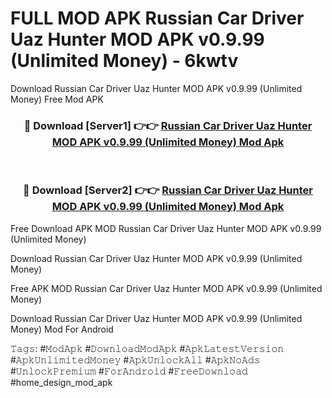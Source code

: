 # FULL MOD APK Russian Car Driver Uaz Hunter MOD APK v0.9.99 (Unlimited Money) - 6kwtv
Download Russian Car Driver Uaz Hunter MOD APK v0.9.99 (Unlimited Money) Free Mod APK

<div align="center">
<h3>🔴 Download [Server1] 👉👉 <a href="https://apk-comot.site?title=Russian_Car_Driver_Uaz_Hunter_MOD_APK_v0.9.99_(Unlimited_Money)">Russian Car Driver Uaz Hunter MOD APK v0.9.99 (Unlimited Money) Mod Apk</a></h3><br>

<h3>🔴 Download [Server2] 👉👉 <a href="https://apk-comot.site?title=Russian_Car_Driver_Uaz_Hunter_MOD_APK_v0.9.99_(Unlimited_Money)">Russian Car Driver Uaz Hunter MOD APK v0.9.99 (Unlimited Money) Mod Apk</a></h3>
</div>


Free Download APK MOD Russian Car Driver Uaz Hunter MOD APK v0.9.99 (Unlimited Money)

Download Russian Car Driver Uaz Hunter MOD APK v0.9.99 (Unlimited Money) 

Free APK MOD Russian Car Driver Uaz Hunter MOD APK v0.9.99 (Unlimited Money) 

Download Russian Car Driver Uaz Hunter MOD APK v0.9.99 (Unlimited Money) Mod For Android

𝚃𝚊𝚐𝚜: #𝙼𝚘𝚍𝙰𝚙𝚔 #𝙳𝚘𝚠𝚗𝚕𝚘𝚊𝚍𝙼𝚘𝚍𝙰𝚙𝚔 #𝙰𝚙𝚔𝙻𝚊𝚝𝚎𝚜𝚝𝚅𝚎𝚛𝚜𝚒𝚘𝚗 #𝙰𝚙𝚔𝚄𝚗𝚕𝚒𝚖𝚒𝚝𝚎𝚍𝙼𝚘𝚗𝚎𝚢 #𝙰𝚙𝚔𝚄𝚗𝚕𝚘𝚌𝚔𝙰𝚕𝚕 #𝙰𝚙𝚔𝙽𝚘𝙰𝚍𝚜 #𝚄𝚗𝚕𝚘𝚌𝚔𝙿𝚛𝚎𝚖𝚒𝚞𝚖 #𝙵𝚘𝚛𝙰𝚗𝚍𝚛𝚘𝚒𝚍 #𝙵𝚛𝚎𝚎𝙳𝚘𝚠𝚗𝚕𝚘𝚊𝚍 #home_design_mod_apk